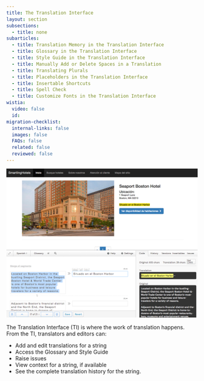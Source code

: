 ```yaml
---
title: The Translation Interface
layout: section
subsections:
  - title: none
subarticles:
  - title: Translation Memory in the Translation Interface
  - title: Glossary in the Translation Interface
  - title: Style Guide in the Translation Interface
  - title: Manually Add or Delete Spaces in a Translation
  - title: Translating Plurals
  - title: Placeholders in the Translation Interface
  - title: Insertable Shortcuts
  - title: Spell Check
  - title: Customize Fonts in the Translation Interface
wistia:
  video: false
  id:
migration-checklist:
  internal-links: false
  images: false
  FAQs: false
  related: false
  reviewed: false
---
```



![](/uploads/versions/busque-hoteles---smartlinghotels---x----1113-867x---.png)

The Translation Interface (TI) is where the work of translation happens. From the TI, translators and editors can:

* Add and edit translations for a string
* Access the Glossary and Style Guide
* Raise issues
* View context for a string, if available
* See the complete translation history for the string.